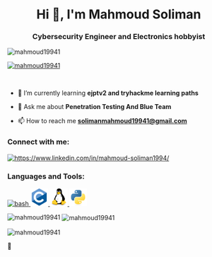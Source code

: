 <h1 align="center">Hi 👋, I'm Mahmoud Soliman</h1>
<h3 align="center">Cybersecurity Engineer and Electronics hobbyist</h3>

<p align="left"> <img src="https://komarev.com/ghpvc/?username=mahmoud19941&label=Profile%20views&color=0e75b6&style=flat" alt="mahmoud19941" /> </p>

<p align="left"> <a href="https://github.com/ryo-ma/github-profile-trophy"><img src="https://github-profile-trophy.vercel.app/?username=mahmoud19941" alt="mahmoud19941" /></a> </p>

<p align="left"> <a href="https://twitter.com/" target="blank"><img src="https://img.shields.io/twitter/follow/?logo=twitter&style=for-the-badge" alt="" /></a> </p>

- 🌱 I’m currently learning **ejptv2 and tryhackme learning paths**

- 💬 Ask me about **Penetration Testing And Blue Team**

- 📫 How to reach me **solimanmahmoud19941@gmail.com**

<h3 align="left">Connect with me:</h3>
<p align="left">
<a href="https:www.linkedin.com/in/mahmoud-soliman1994/" target="blank"><img align="center" src="https://raw.githubusercontent.com/rahuldkjain/github-profile-readme-generator/master/src/images/icons/Social/linked-in-alt.svg" alt="https://www.linkedin.com/in/mahmoud-soliman1994/" height="30" width="40" /></a>
</p>

<h3 align="left">Languages and Tools:</h3>
<p align="left"> <a href="https://www.gnu.org/software/bash/" target="_blank" rel="noreferrer"> <img src="https://www.vectorlogo.zone/logos/gnu_bash/gnu_bash-icon.svg" alt="bash" width="40" height="40"/> </a> <a href="https://www.cprogramming.com/" target="_blank" rel="noreferrer"> <img src="https://raw.githubusercontent.com/devicons/devicon/master/icons/c/c-original.svg" alt="c" width="40" height="40"/> </a> <a href="https://www.linux.org/" target="_blank" rel="noreferrer"> <img src="https://raw.githubusercontent.com/devicons/devicon/master/icons/linux/linux-original.svg" alt="linux" width="40" height="40"/> </a> <a href="https://www.python.org" target="_blank" rel="noreferrer"> <img src="https://raw.githubusercontent.com/devicons/devicon/master/icons/python/python-original.svg" alt="python" width="40" height="40"/> </a> </p>

<p><img align="left" src="https://github-readme-stats.vercel.app/api/top-langs?username=mahmoud19941&show_icons=true&locale=en&layout=compact" alt="mahmoud19941" /></p>

<p>&nbsp;<img align="center" src="https://github-readme-stats.vercel.app/api?username=mahmoud19941&show_icons=true&locale=en" alt="mahmoud19941" /></p>

<p><img align="center" src="https://github-readme-streak-stats.herokuapp.com/?user=mahmoud19941&" alt="mahmoud19941" /></p>


🌱
